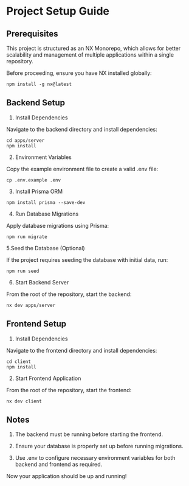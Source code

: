 # Project Setup Guide

## Prerequisites

This project is structured as an NX Monorepo, which allows for better scalability and management of multiple applications within a single repository.

Before proceeding, ensure you have NX installed globally:

```
npm install -g nx@latest
```

## Backend Setup

1. Install Dependencies

Navigate to the backend directory and install dependencies:

```
cd apps/server
npm install
```

2. Environment Variables

Copy the example environment file to create a valid .env file:

```
cp .env.example .env
```

3. Install Prisma ORM

```
npm install prisma --save-dev
```

4. Run Database Migrations

Apply database migrations using Prisma:

```
npm run migrate
```

5.Seed the Database (Optional)

If the project requires seeding the database with initial data, run:

```
npm run seed
```

6. Start Backend Server

From the root of the repository, start the backend:

```
nx dev apps/server
```

## Frontend Setup

1. Install Dependencies

Navigate to the frontend directory and install dependencies:

```
cd client
npm install
```

2. Start Frontend Application

From the root of the repository, start the frontend:

```
nx dev client
```

## Notes

1. The backend must be running before starting the frontend.

2. Ensure your database is properly set up before running migrations.

3. Use .env to configure necessary environment variables for both backend and frontend as required.

Now your application should be up and running!
